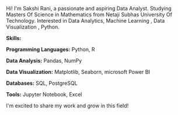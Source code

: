 Hi! I'm Sakshi Rani, a passionate and aspiring Data Analyst.
Studying Masters Of Science in Mathematics from Netaji Subhas University Of Technology.
Interested in Data Analytics, Machine Learning , Data Visualization , Python.

**Skills:**

**Programming Languages:** Python, R

**Data Analysis:** Pandas, NumPy

**Data Visualization:** Matplotlib, Seaborn, microsoft Power BI

**Databases:** SQL, PostgreSQL

**Tools:** Jupyter Notebook, Excel

I'm excited to share my work and grow in this field!
